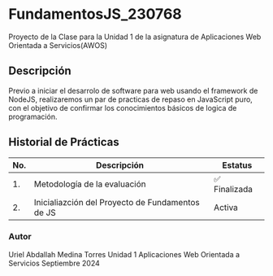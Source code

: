 # FundamentosJS_230768
Proyecto de la Clase para la Unidad 1 de la asignatura de Aplicaciones Web Orientada a Servicios(AWOS)


## Descripción
Previo a iniciar el desarrolo de software para web usando el framework de NodeJS, realizaremos un par de practicas de repaso en JavaScript puro, con el objetivo de confirmar los conocimientos básicos de logica de programación.

## Historial de Prácticas

|No.|Descripción|Estatus|
|--|--|--|
|1.|Metodología de la evaluación|✅ Finalizada|
|2.|Inicialiazción del Proyecto de Fundamentos de JS|Activa|

### Autor
Uriel Abdallah Medina Torres
Unidad 1
Aplicaciones Web Orientada a Servicios
Septiembre 2024